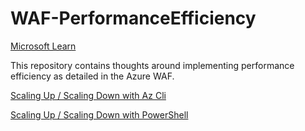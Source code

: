 # WAF-PerformanceEfficiency

[Microsoft Learn](https://docs.microsoft.com/en-us/learn/modules/azure-well-architected-performance-efficiency/)

This repository contains thoughts around implementing performance efficiency as detailed in the Azure WAF.

[Scaling Up / Scaling Down with Az Cli](/AzCli/readme.md)

[Scaling Up / Scaling Down with PowerShell](/PowerShell/readme.md#Scaling)


